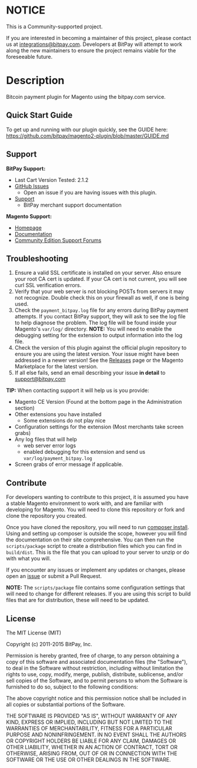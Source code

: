 # NOTICE
This is a Community-supported project.

If you are interested in becoming a maintainer of this project, please contact us at integrations@bitpay.com. Developers at BitPay will attempt to work along the new maintainers to ensure the project remains viable for the foreseeable future.

# Description

Bitcoin payment plugin for Magento using the bitpay.com service.

## Quick Start Guide

To get up and running with our plugin quickly, see the GUIDE here: https://github.com/bitpay/magento2-plugin/blob/master/GUIDE.md

## Support

**BitPay Support:**

* Last Cart Version Tested: 2.1.2
* [GitHub Issues](https://github.com/bitpay/magento2-plugin/issues)
  * Open an issue if you are having issues with this plugin.
* [Support](https://help.bitpay.com)
  * BitPay merchant support documentation

**Magento Support:**

* [Homepage](http://magento.com)
* [Documentation](http://docs.magentocommerce.com)
* [Community Edition Support Forums](https://www.magentocommerce.com/support/ce/)

## Troubleshooting

1. Ensure a valid SSL certificate is installed on your server. Also ensure your root CA cert is updated. If your CA cert is not current, you will see curl SSL verification errors.
2. Verify that your web server is not blocking POSTs from servers it may not recognize. Double check this on your firewall as well, if one is being used.
3. Check the `payment_bitpay.log` file for any errors during BitPay payment attempts. If you contact BitPay support, they will ask to see the log file to help diagnose the problem.  The log file will be found inside your Magento's `var/log/` directory. **NOTE:** You will need to enable the debugging setting for the extension to output information into the log file.
4. Check the version of this plugin against the official plugin repository to ensure you are using the latest version. Your issue might have been addressed in a newer version! See the [Releases](https://github.com/bitpay/magento2-plugin/releases) page or the Magento Marketplace for the latest version.
5. If all else fails, send an email describing your issue **in detail** to support@bitpay.com

**TIP:** When contacting support it will help us is you provide:

* Magento CE Version (Found at the bottom page in the Administration section)
* Other extensions you have installed
  * Some extensions do not play nice
* Configuration settings for the extension (Most merchants take screen grabs)
* Any log files that will help
  * web server error logs
  * enabled debugging for this extension and send us `var/log/payment_bitpay.log`
* Screen grabs of error message if applicable.


## Contribute

For developers wanting to contribute to this project, it is assumed you have a stable Magento environment to work with, and are familiar with developing for Magento. You will need to clone this repository or fork and clone the repository you created.

Once you have cloned the repository, you will need to run [composer install](https://getcomposer.org/doc/00-intro.md#using-composer). Using and setting up composer is outside the scope, however you will find the documentation on their site comprehensive.  You can then run the ``scripts/package`` script to create a distribution files which you can find in ``build/dist``. This is the file that you can upload to your server to unzip or do with what you will.

If you encounter any issues or implement any updates or changes, please open an [issue](https://github.com/bitpay/magento2-plugin/issues) or submit a Pull Request.

**NOTE:** The ``scripts/package`` file contains some configuration settings that will need to change for different releases. If you are using this script to build files that are for distribution, these will need to be updated.


## License

The MIT License (MIT)

Copyright (c) 2011-2015 BitPay, Inc.

Permission is hereby granted, free of charge, to any person obtaining a copy of this software and associated documentation files (the "Software"), to deal in the Software without restriction, including without limitation the rights to use, copy, modify, merge, publish, distribute, sublicense, and/or sell copies of the Software, and to permit persons to whom the Software is furnished to do so, subject to the following conditions:

The above copyright notice and this permission notice shall be included in all copies or substantial portions of the Software.

THE SOFTWARE IS PROVIDED "AS IS", WITHOUT WARRANTY OF ANY KIND, EXPRESS OR IMPLIED, INCLUDING BUT NOT LIMITED TO THE WARRANTIES OF MERCHANTABILITY, FITNESS FOR A PARTICULAR PURPOSE AND NONINFRINGEMENT. IN NO EVENT SHALL THE AUTHORS OR COPYRIGHT HOLDERS BE LIABLE FOR ANY CLAIM, DAMAGES OR OTHER LIABILITY, WHETHER IN AN ACTION OF CONTRACT, TORT OR OTHERWISE, ARISING FROM, OUT OF OR IN CONNECTION WITH THE SOFTWARE OR THE USE OR OTHER DEALINGS IN THE SOFTWARE.
